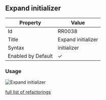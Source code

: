 ## Expand initializer

| Property | Value |
| -------- | ----- |
| Id | RR0038 |
| Title | Expand initializer |
| Syntax | initializer |
| Enabled by Default | &#x2713; |

### Usage

![Expand initializer](../../images/refactorings/ExpandInitializer.png)

[full list of refactorings](Refactorings.md)